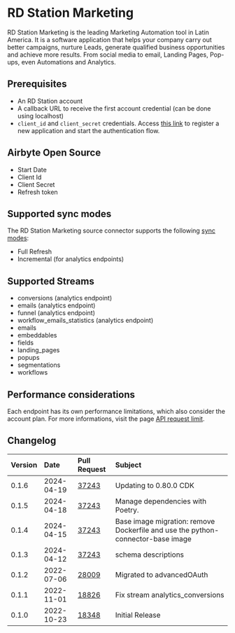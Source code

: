 # RD Station Marketing

RD Station Marketing is the leading Marketing Automation tool in Latin America. It is a software application that helps your company carry out better campaigns, nurture Leads, generate qualified business opportunities and achieve more results. From social media to email, Landing Pages, Pop-ups, even Automations and Analytics.

## Prerequisites
* An RD Station account
* A callback URL to receive the first account credential (can be done using localhost)
* `client_id` and `client_secret` credentials. Access [this link](https://appstore.rdstation.com/en/publisher) to register a new application and start the authentication flow. 

## Airbyte Open Source
* Start Date
* Client Id
* Client Secret
* Refresh token

## Supported sync modes

The RD Station Marketing source connector supports the following [sync modes](https://docs.airbyte.com/cloud/core-concepts#connection-sync-modes):
 - Full Refresh
 - Incremental (for analytics endpoints)

## Supported Streams

* conversions (analytics endpoint)
* emails (analytics endpoint)
* funnel (analytics endpoint)
* workflow_emails_statistics (analytics endpoint)
* emails
* embeddables
* fields
* landing_pages
* popups
* segmentations
* workflows

## Performance considerations

Each endpoint has its own performance limitations, which also consider the account plan. For more informations, visit the page [API request limit](https://developers.rdstation.com/reference/limite-de-requisicoes-da-api?lng=en).

## Changelog

| Version | Date       | Pull Request                                              | Subject                          |
|:--------|:-----------|:----------------------------------------------------------|:---------------------------------|
| 0.1.6 | 2024-04-19 | [37243](https://github.com/airbytehq/airbyte/pull/37243) | Updating to 0.80.0 CDK |
| 0.1.5 | 2024-04-18 | [37243](https://github.com/airbytehq/airbyte/pull/37243) | Manage dependencies with Poetry. |
| 0.1.4 | 2024-04-15 | [37243](https://github.com/airbytehq/airbyte/pull/37243) | Base image migration: remove Dockerfile and use the python-connector-base image |
| 0.1.3 | 2024-04-12 | [37243](https://github.com/airbytehq/airbyte/pull/37243) | schema descriptions |
| 0.1.2   | 2022-07-06 | [28009](https://github.com/airbytehq/airbyte/pull/28009/) | Migrated to advancedOAuth        |
| 0.1.1   | 2022-11-01 | [18826](https://github.com/airbytehq/airbyte/pull/18826)  | Fix stream analytics_conversions |
| 0.1.0   | 2022-10-23 | [18348](https://github.com/airbytehq/airbyte/pull/18348)  | Initial Release                  |
